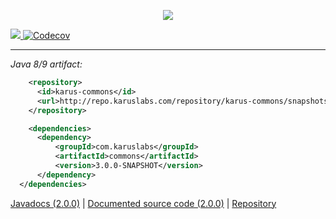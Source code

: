 <p align = "center">
  <img src = "https://i.imgur.com/9oWWOVY.png">
</p>
<a href = "https://travis-ci.org/Pante/Karus-Commons"><img src = "https://travis-ci.org/Pante/Karus-Commons.svg?branch=master"/></a><a href="https://codecov.io/gh/Pante/Karus-Commons"> <img src="https://codecov.io/gh/Pante/Karus-Commons/branch/master/graph/badge.svg" alt="Codecov" /></a>


***
_Java 8/9 artifact:_
```XML
    <repository>
      <id>karus-commons</id>
      <url>http://repo.karuslabs.com/repository/karus-commons/snapshots/</url>
    </repository>

    <dependencies>
      <dependency>
          <groupId>com.karuslabs</groupId>
          <artifactId>commons</artifactId>
          <version>3.0.0-SNAPSHOT</version>
      </dependency>
  </dependencies>
```

<a href = "http://repo.karuslabs.com/repository/karus-commons-project/2.0.0-SNAPSHOT/apidocs/overview-summary.html">Javadocs (2.0.0)</a> | 
<a href = "https://github.com/Pante/Karus-Commons/tree/Documentation">Documented source code (2.0.0)</a> | 
<a href = "http://repo.karuslabs.com/#browse/browse/assets:karus-commons">Repository</a>
